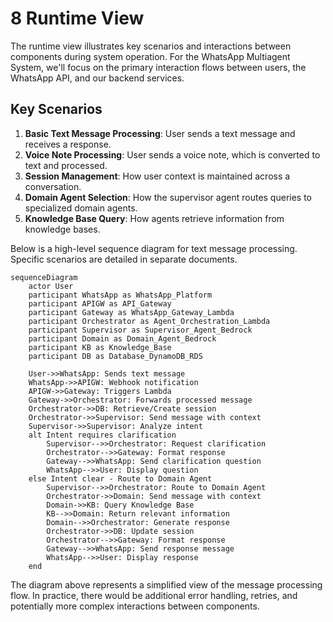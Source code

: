 # 8 Runtime View

The runtime view illustrates key scenarios and interactions between components during system operation. For the WhatsApp Multiagent System, we'll focus on the primary interaction flows between users, the WhatsApp API, and our backend services.

## Key Scenarios

1. **Basic Text Message Processing**: User sends a text message and receives a response.
2. **Voice Note Processing**: User sends a voice note, which is converted to text and processed.
3. **Session Management**: How user context is maintained across a conversation.
4. **Domain Agent Selection**: How the supervisor agent routes queries to specialized domain agents.
5. **Knowledge Base Query**: How agents retrieve information from knowledge bases.

Below is a high-level sequence diagram for text message processing. Specific scenarios are detailed in separate documents.

```mermaid
sequenceDiagram
    actor User
    participant WhatsApp as WhatsApp_Platform
    participant APIGW as API_Gateway
    participant Gateway as WhatsApp_Gateway_Lambda
    participant Orchestrator as Agent_Orchestration_Lambda
    participant Supervisor as Supervisor_Agent_Bedrock
    participant Domain as Domain_Agent_Bedrock
    participant KB as Knowledge_Base
    participant DB as Database_DynamoDB_RDS

    User->>WhatsApp: Sends text message
    WhatsApp->>APIGW: Webhook notification
    APIGW->>Gateway: Triggers Lambda
    Gateway->>Orchestrator: Forwards processed message
    Orchestrator->>DB: Retrieve/Create session
    Orchestrator->>Supervisor: Send message with context
    Supervisor->>Supervisor: Analyze intent
    alt Intent requires clarification
        Supervisor-->>Orchestrator: Request clarification
        Orchestrator-->>Gateway: Format response
        Gateway-->>WhatsApp: Send clarification question
        WhatsApp-->>User: Display question
    else Intent clear - Route to Domain Agent
        Supervisor-->>Orchestrator: Route to Domain Agent
        Orchestrator->>Domain: Send message with context
        Domain->>KB: Query Knowledge Base
        KB-->>Domain: Return relevant information
        Domain-->>Orchestrator: Generate response
        Orchestrator->>DB: Update session
        Orchestrator-->>Gateway: Format response
        Gateway-->>WhatsApp: Send response message
        WhatsApp-->>User: Display response
    end
```

The diagram above represents a simplified view of the message processing flow. In practice, there would be additional error handling, retries, and potentially more complex interactions between components.
